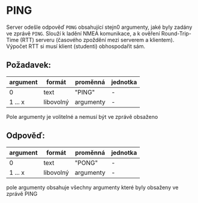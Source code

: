 # PING

Server odešle odpověď `PONG` obsahující stejn0 argumenty, jaké byly zadány ve zprávě `PING`. Slouží k ladění NMEA komunikace, a k
ověření Round-Trip-Time (RTT) serveru (časového zpoždění mezi serverem a klientem). Výpočet RTT si musí klient (studenti) obhospodařit
sám.

## Požadavek:

| argument | formát    | proměnná  | jednotka    | 
|----------|-----------|-----------|-------------|
| 0        | text      | "PING"    | -           |
| 1 ... x  | libovolný | argumenty | -           |

Pole argumenty je volitelné a nemusí být ve zprávě obsaženo

## Odpověď:

| argument | formát    | proměnná  | jednotka | 
|----------|-----------|-----------|----------|
| 0        | text      | "PONG"    | -        |
| 1 ... x  | libovolný | argumenty | -        |

pole argumenty obsahuje všechny argumenty které byly obsaženy ve zprávě PING